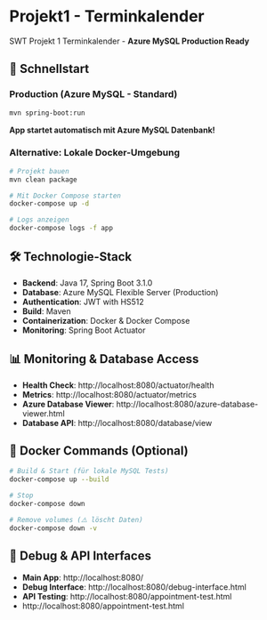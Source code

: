 # Projekt1 - Terminkalender
SWT Projekt 1 Terminkalender - **Azure MySQL Production Ready**

## 🚀 Schnellstart

### Production (Azure MySQL - Standard)
```bash
mvn spring-boot:run
```
**App startet automatisch mit Azure MySQL Datenbank!**

### Alternative: Lokale Docker-Umgebung
```bash
# Projekt bauen
mvn clean package

# Mit Docker Compose starten
docker-compose up -d

# Logs anzeigen
docker-compose logs -f app
```

## 🛠️ Technologie-Stack

- **Backend**: Java 17, Spring Boot 3.1.0
- **Database**: Azure MySQL Flexible Server (Production)
- **Authentication**: JWT with HS512
- **Build**: Maven
- **Containerization**: Docker & Docker Compose
- **Monitoring**: Spring Boot Actuator

## 📊 Monitoring & Database Access

- **Health Check**: http://localhost:8080/actuator/health
- **Metrics**: http://localhost:8080/actuator/metrics
- **Azure Database Viewer**: http://localhost:8080/azure-database-viewer.html
- **Database API**: http://localhost:8080/database/view

## 🐳 Docker Commands (Optional)

```bash
# Build & Start (für lokale MySQL Tests)
docker-compose up --build

# Stop
docker-compose down

# Remove volumes (⚠️ löscht Daten)
docker-compose down -v
```

## 🔧 Debug & API Interfaces

- **Main App**: http://localhost:8080/
- **Debug Interface**: http://localhost:8080/debug-interface.html
- **API Testing**: http://localhost:8080/appointment-test.html
- http://localhost:8080/appointment-test.html
